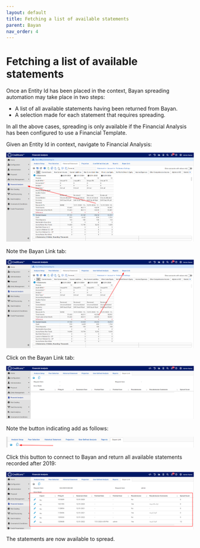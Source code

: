 ```yaml
---
layout: default
title: Fetching a list of available statements
parent: Bayan
nav_order: 4
---
```


# Fetching a list of available statements
Once an Entity Id has been placed in the context,  Bayan spreading automation may take place in two steps:

* A list of all available statements having been returned from Bayan.
* A selection made for each statement that requires spreading.

In all the above cases, spreading is only available if the Financial Analysis has been configured to use a Financial Template.

Given an Entity Id in context, navigate to Financial Analysis:

![img.png](img.png)

Note the Bayan Link tab:

![img_1.png](img_1.png)

Click on the Bayan Link tab:

![img_2.png](img_2.png)

Note the button indicating add as follows:

![img_3.png](img_3.png)

Click this button to connect to Bayan and return all available statements recorded after 2019:

![img_4.png](img_4.png)

The statements are now available to spread.